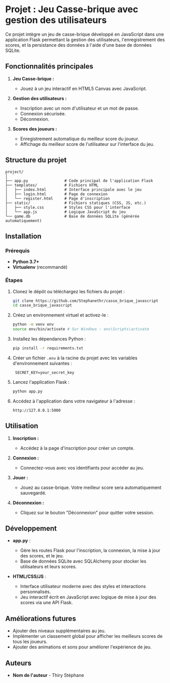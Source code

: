 # Projet : Jeu Casse-brique avec gestion des utilisateurs

Ce projet intègre un jeu de casse-brique développé en JavaScript dans une application Flask permettant la gestion des utilisateurs, l'enregistrement des scores, et la persistance des données à l'aide d'une base de données SQLite.

## Fonctionnalités principales

1. **Jeu Casse-brique :**
   - Jouez à un jeu interactif en HTML5 Canvas avec JavaScript.

2. **Gestion des utilisateurs :**
   - Inscription avec un nom d'utilisateur et un mot de passe.
   - Connexion sécurisée.
   - Déconnexion.

3. **Scores des joueurs :**
   - Enregistrement automatique du meilleur score du joueur.
   - Affichage du meilleur score de l'utilisateur sur l'interface du jeu.

## Structure du projet

```
project/
│
├── app.py                # Code principal de l'application Flask
├── templates/            # Fichiers HTML
│   ├── index.html        # Interface principale avec le jeu
│   ├── login.html        # Page de connexion
│   └── register.html     # Page d'inscription
├── static/               # Fichiers statiques (CSS, JS, etc.)
│   ├── style.css         # Styles CSS pour l'interface
│   └── app.js            # Logique JavaScript du jeu
└── game.db               # Base de données SQLite (générée automatiquement)
```

## Installation

### Prérequis
- **Python 3.7+**
- **Virtualenv** (recommandé)

### Étapes
1. Clonez le dépôt ou téléchargez les fichiers du projet :
   ```bash
   git clone https://github.com/Stephanethr/casse_brique_javascript
   cd casse_brique_javascript
   ```

2. Créez un environnement virtuel et activez-le :
   ```bash
   python -m venv env
   source env/bin/activate # Sur Windows : env\Scripts\activate
   ```

3. Installez les dépendances Python :
   ```bash
   pip install -r requirements.txt
   ```

4. Créer un fichier `.env` à la racine du projet avec les variables d'environnement suivantes :
   ```
    SECRET_KEY=your_secret_key
    ```
   
5. Lancez l'application Flask :
   ```bash
   python app.py
   ```

6. Accédez à l'application dans votre navigateur à l'adresse :
   ```
   http://127.0.0.1:5000
   ```

## Utilisation

1. **Inscription :**
   - Accédez à la page d'inscription pour créer un compte.

2. **Connexion :**
   - Connectez-vous avec vos identifiants pour accéder au jeu.

3. **Jouer :**
   - Jouez au casse-brique. Votre meilleur score sera automatiquement sauvegardé.

4. **Déconnexion :**
   - Cliquez sur le bouton "Déconnexion" pour quitter votre session.

## Développement

- **app.py** :
  - Gère les routes Flask pour l'inscription, la connexion, la mise à jour des scores, et le jeu.
  - Base de données SQLite avec SQLAlchemy pour stocker les utilisateurs et leurs scores.

- **HTML/CSS/JS** :
  - Interface utilisateur moderne avec des styles et interactions personnalisés.
  - Jeu interactif écrit en JavaScript avec logique de mise à jour des scores via une API Flask.

## Améliorations futures

- Ajouter des niveaux supplémentaires au jeu.
- Implémenter un classement global pour afficher les meilleurs scores de tous les joueurs.
- Ajouter des animations et sons pour améliorer l'expérience de jeu.

## Auteurs
- **Nom de l'auteur** - Thiry Stéphane

